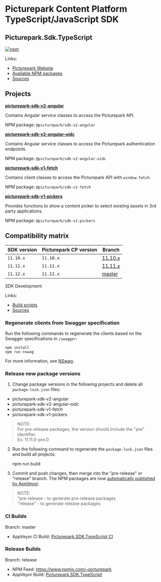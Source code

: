 # Picturepark Content Platform TypeScript/JavaScript SDK
## Picturepark.Sdk.TypeScript

[![npm](https://img.shields.io/npm/v/@picturepark/sdk-v2-angular.svg)](https://www.npmjs.com/~picturepark)

Links:

- [Picturepark Website](https://picturepark.com/)
- [Available NPM packages](https://www.npmjs.com/~picturepark)
- [Sources](src/)

## Projects

**[picturepark-sdk-v2-angular](docs/picturepark-sdk-v2-angular/README.md)** 

Contains Angular service classes to access the Picturepark API.

NPM package: `@picturepark/sdk-v2-angular`

**[picturepark-sdk-v2-angular-oidc](docs/picturepark-sdk-v2-angular/README.md)** 

Contains Angular service classes to access the Picturepark authentication endpoints.

NPM package: `@picturepark/sdk-v2-angular-oidc`

**[picturepark-sdk-v1-fetch](docs/picturepark-sdk-v1-fetch/README.md)**

Contains client classes to access the Picturepark API with `window.fetch`. 

NPM package: `@picturepark/sdk-v1-fetch`

**[picturepark-sdk-v1-pickers](docs/picturepark-sdk-v1-pickers/README.md)**

Provides functions to show a content picker to select existing assets in 3rd party applications.

NPM package: `@picturepark/sdk-v1-pickers`

## Compatibility matrix

| SDK version | Picturepark CP version | Branch |
| ----------- | ---------------------- | -----------
| `11.10.x`   | `11.10.x`              | [11.10.x](https://github.com/Picturepark/Picturepark.SDK.TypeScript/tree/11.10.x)
| `11.11.x`   | `11.11.x`              | [11.11.x](https://github.com/Picturepark/Picturepark.SDK.TypeScript/tree/11.11.x)
| `11.12.x`   | `11.12.x`              | [master](https://github.com/Picturepark/Picturepark.SDK.TypeScript/tree/master)
	
SDK Development

Links: 

- [Build scripts](SCRIPTS.md)
- [Sources](src/)

### Regenerate clients from Swagger specification

Run the following commands to regenerate the clients based on the Swagger specifications in `/swagger`: 

    npm install
  	npm run nswag

For more information, see [NSwag](http://nswag.org).

### Release new package versions

1. Change package versions in the following projects and delete all `package-lock.json` files: 

- picturepark-sdk-v2-angular
- picturepark-sdk-v2-angular-oidc
- picturepark-sdk-v1-fetch
- picturepark-sdk-v1-pickers

> NOTE:   
For pre-release packages, the version should include the "pre" identifier.  
Ex: 11.11.0-pre.0

2. Run the following command to regenerate the `package-lock.json` files and build all projects:

    npm run build

3. Commit and push changes, then merge into the "pre-release" or "release" branch. The NPM packages are now [automatically published by AppVeyor](https://ci.appveyor.com/project/Picturepark/picturepark-sdk-typescript).

> NOTE:  
"pre-release - to generate pre-release packages  
"release" - to generate release packages

### CI Builds

Branch: master

- AppVeyor CI Build: [Picturepark.SDK.TypeScript CI](https://ci.appveyor.com/project/Picturepark/picturepark-sdk-typescript-hgo7c)

### Release Builds

Branch: release

- NPM Feed: https://www.npmjs.com/~picturepark
- AppVeyor Build: [Picturepark.SDK.TypeScript](https://ci.appveyor.com/project/Picturepark/picturepark-sdk-typescript)
